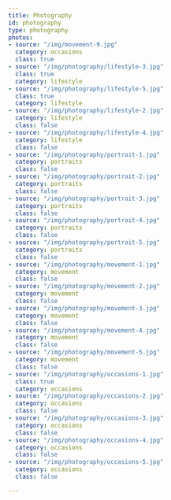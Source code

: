 ```yaml
---
title: Photography
id: photography
type: photography
photos:
- source: "/img/movement-9.jpg"
  category: occasions
  class: true
- source: "/img/photography/lifestyle-3.jpg"
  class: true
  category: lifestyle
- source: "/img/photography/lifestyle-5.jpg"
  class: true
  category: lifestyle
- source: "/img/photography/lifestyle-2.jpg"
  category: lifestyle
  class: false
- source: "/img/photography/lifestyle-4.jpg"
  category: lifestyle
  class: false
- source: "/img/photography/portrait-1.jpg"
  category: portraits
  class: false
- source: "/img/photography/portrait-2.jpg"
  category: portraits
  class: false
- source: "/img/photography/portrait-3.jpg"
  category: portraits
  class: false
- source: "/img/photography/portrait-4.jpg"
  category: portraits
  class: false
- source: "/img/photography/portrait-5.jpg"
  category: portraits
  class: false
- source: "/img/photography/movement-1.jpg"
  category: movement
  class: false
- source: "/img/photography/movement-2.jpg"
  category: movement
  class: false
- source: "/img/photography/movement-3.jpg"
  category: movement
  class: false
- source: "/img/photography/movement-4.jpg"
  category: movement
  class: false
- source: "/img/photography/movement-5.jpg"
  category: movement
  class: false
- source: "/img/photography/occasions-1.jpg"
  class: true
  category: occasions
- source: "/img/photography/occasions-2.jpg"
  category: occasions
  class: false
- source: "/img/photography/occasions-3.jpg"
  category: occasions
  class: false
- source: "/img/photography/occasions-4.jpg"
  category: occasions
  class: false
- source: "/img/photography/occasions-5.jpg"
  category: occasions
  class: false

---
```

